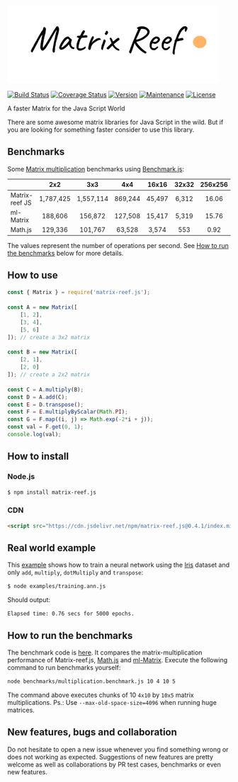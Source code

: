 <img src="https://github.com/doleron/matrix-reef.js/blob/master/images/matrix-reef.js-logo.png?raw=true" height="175">

[![Build Status](https://travis-ci.com/doleron/matrix-reef.js.svg?branch=master)](https://travis-ci.com/doleron/matrix-reef.js)
[![Coverage Status](https://coveralls.io/repos/github/doleron/matrix-reef.js/badge.svg?branch=master&service=github)](https://coveralls.io/github/doleron/matrix-reef.js?branch=master)
[![Version](https://img.shields.io/npm/v/matrix-reef.js.svg)](https://www.npmjs.com/package/matrix-reef.js)
[![Maintenance](https://img.shields.io/maintenance/yes/2020.svg)](https://github.com/doleron/matrix-reef.js/graphs/commit-activity)
[![License](https://img.shields.io/github/license/doleron/matrix-reef.js.svg)](https://github.com/doleron/matrix-reef.js/blob/master/LICENSE)

A faster Matrix for the Java Script World

There are some awesome matrix libraries for Java Script in the wild.
But if you are looking for something faster consider to use this library.

## Benchmarks

Some [Matrix multiplication](https://en.wikipedia.org/wiki/Matrix_multiplication) benchmarks using [Benchmark.js](https://github.com/bestiejs/benchmark.js):

|                |    2x2    |    3x3    |   4x4   |  16x16 | 32x32 | 256x256 | 512x512 |
|----------------|:---------:|:---------:|:-------:|:------:|:-----:|:-------:|:-------:|
| Matrix-reef JS | 1,787,425 | 1,557,114 | 869,244 | 45,497 | 6,312 |   16.06 |    1.92 |
| ml-Matrix      |   188,606 |   156,872 | 127,508 | 15,417 | 5,319 |   15.76 |    1.89 |
| Math.js        |   129,336 |   101,767 |  63,528 |  3,574 |   553 |    0.92 |    0.08 |

The values represent the number of operations per second. See [How to run the benchmarks](https://github.com/doleron/matrix-reef.js#how-to-run-the-benchmarks) below for more details.

## How to use

```javascript
const { Matrix } = require('matrix-reef.js');

const A = new Matrix([
    [1, 2], 
    [3, 4], 
    [5, 6]
]); // create a 3x2 matrix

const B = new Matrix([
    [2, 1], 
    [2, 0]
]); // create a 2x2 matrix

const C = A.multiply(B);
const D = A.add(C);
const E = D.transpose();
const F = E.multiplyByScalar(Math.PI);
const G = F.map((i, j) => Math.exp(-2*i + j));
const val = F.get(0, 1);
console.log(val);
```
## How to install

### Node.js
```bash
$ npm install matrix-reef.js
```
### CDN
```html
<script src="https://cdn.jsdelivr.net/npm/matrix-reef.js@0.4.1/index.min.js"></script>

```

## Real world example

This [example](https://github.com/doleron/matrix-k/blob/master/example/training.ann.js) shows how to train a neural network using the [Iris](https://archive.ics.uci.edu/ml/datasets/iris) dataset and only `add`, `multiply`, `dotMultiply` and `transpose`:

```bash
$ node examples/training.ann.js 
```
Should output:
```
Elapsed time: 0.76 secs for 5000 epochs.
```
## How to run the benchmarks

The benchmark code is [here](https://github.com/doleron/matrix-reef.js/blob/master/benchmarks/multiplication.benchmark.js).
It compares the matrix-multiplication performance of Matrix-reef.js, [Math.js](https://github.com/josdejong/mathjs) and [ml-Matrix](https://github.com/mljs/matrix).
Execute the following command to run benchmarks yourself:
```bash
node benchmarks/multiplication.benchmark.js 10 4 10 5
```
The command above executes chunks of 10 `4x10` by `10x5` matrix multiplications. Ps.: Use `--max-old-space-size=4096` when running huge matrices.
## New features, bugs and collaboration
Do not hesitate to open a new issue whenever you find something wrong or does not working as expected. Suggestions of new features are pretty welcome as well as collaborations by PR test cases, benchmarks or even new features.